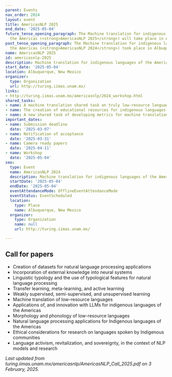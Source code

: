 ```yaml
---
parent: Events
nav_order: 2024
layout: event
title: AmericasNLP 2025
end_date: '2025-05-04'
future_tense_opening_paragraph: The Machine translation for indigenous languages of
  the Americas (<strong>AmericasNLP 2025</strong>) will take place in Albuquerque, New Mexico on 4 May, 2025.
past_tense_opening_paragraph: The Machine translation for indigenous languages of
  the Americas (<strong>AmericasNLP 2024</strong>) took place in Albuquerque, New Mexico on 4 May, 2025.
name: AmericasNLP 2025
id: americasnlp-2025
description: Machine translation for indigenous languages of the Americas
start_date: '2025-05-04'
location: Albuquerque, New Mexico
organizer:
  type: Organization
  url: http://turing.iimas.unam.mx/
links:
- http://turing.iimas.unam.mx/americasnlp/2024_workshop.html
shared_tasks:
- name: A machine translation shared task on truly low-resource languages.
- name: The creation of educational resources for indigenous languages.
- name: A new shared task of developing metrics for machine translation in indigenous languages.
important_dates:
- name: Submission deadline
  date: '2025-03-07'
- name: Notification of acceptance
  date: '2025-03-31'
- name: Camera ready papers
  date: '2025-04-11'
- name: Workshop
  date: '2025-05-04'
seo:
  type: Event
  name: AmericasNLP 2024
  description: Machine translation for indigenous languages of the Americas
  startDate: '2025-05-04'
  endDate: '2025-05-04'
  eventAttendanceMode: OfflineEventAttendanceMode
  eventStatus: EventScheduled
  location:
    type: Place
    name: Albuquerque, New Mexico
  organizer:
    type: Organization
    name: null
    url: http://turing.iimas.unam.mx/

---
```

## Call for papers

- Creation of datasets for natural language processing applications
- Incorporation of external knowledge into neural systems
- Linguistic typology and the use of typological features for natural language processing
- Transfer learning, meta-learning, and active learning
- Weakly supervised, semi-supervised, and unsupervised learning
- Machine translation of low-resource languages
- Applications of, and innovation with LLMs for indigenous languages of the Americas
- Morphology and phonology of low-resource languages
- Natural language processing applications for Indigenous languages of the Americas
- Ethical considerations for research on languages spoken by Indigenous communities
- Language activism, revitalization, and sovereignty, in the context of NLP models and research

*Last updated from turing.iimas.unam.mx/americasnlp/AmericasNLP_Call_2025.pdf on 3 February, 2025.*

